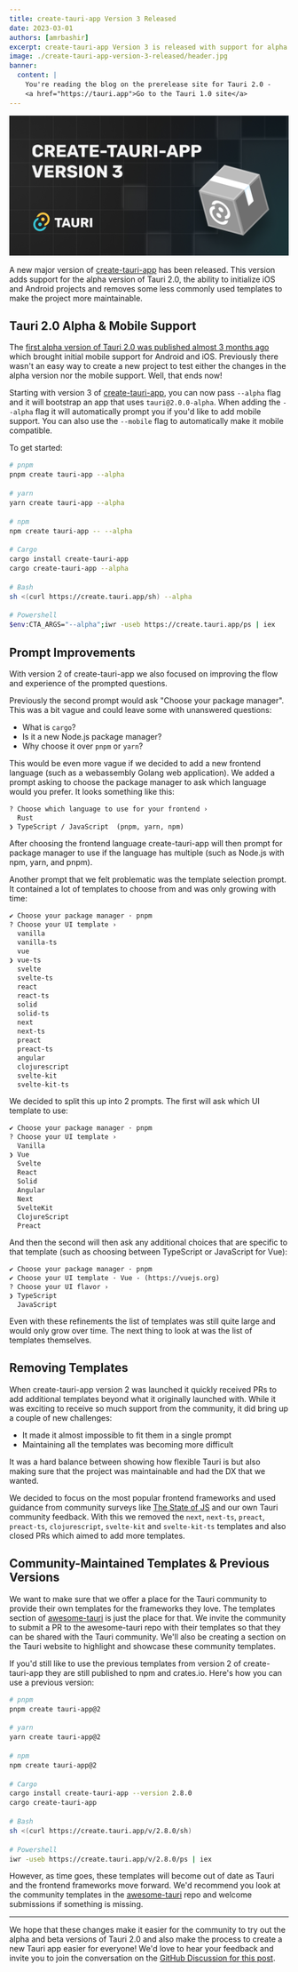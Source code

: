 ```yaml
---
title: create-tauri-app Version 3 Released
date: 2023-03-01
authors: [amrbashir]
excerpt: create-tauri-app Version 3 is released with support for alpha versions of Tauri, mobile project support and DX improvements
image: ./create-tauri-app-version-3-released/header.jpg
banner:
  content: |
    You're reading the blog on the prerelease site for Tauri 2.0 -
    <a href="https://tauri.app">Go to the Tauri 1.0 site</a>
---
```


![hero image](./create-tauri-app-version-3-released/header.jpg)

A new major version of [create-tauri-app](https://github.com/tauri-apps/create-tauri-app) has been released. This version adds support for the alpha version of Tauri 2.0, the ability to initialize iOS and Android projects and removes some less commonly used templates to make the project more maintainable.

## Tauri 2.0 Alpha & Mobile Support

The [first alpha version of Tauri 2.0 was published almost 3 months ago](https://tauri.app/blog/2022/12/09/tauri-mobile-alpha) which brought initial mobile support for Android and iOS. Previously there wasn't an easy way to create a new project to test either the changes in the alpha version nor the mobile support. Well, that ends now!

Starting with version 3 of [create-tauri-app](https://github.com/tauri-apps/create-tauri-app), you can now pass `--alpha` flag and it will bootstrap an app that uses `tauri@2.0.0-alpha`. When adding the `--alpha` flag it will automatically prompt you if you'd like to add mobile support. You can also use the `--mobile` flag to automatically make it mobile compatible.

To get started:

```bash
# pnpm
pnpm create tauri-app --alpha

# yarn
yarn create tauri-app --alpha

# npm
npm create tauri-app -- --alpha

# Cargo
cargo install create-tauri-app
cargo create-tauri-app --alpha

# Bash
sh <(curl https://create.tauri.app/sh) --alpha

# Powershell
$env:CTA_ARGS="--alpha";iwr -useb https://create.tauri.app/ps | iex
```

## Prompt Improvements

With version 2 of create-tauri-app we also focused on improving the flow and experience of the prompted questions.

Previously the second prompt would ask "Choose your package manager". This was a bit vague and could leave some with unanswered questions:

- What is `cargo`?
- Is it a new Node.js package manager?
- Why choose it over `pnpm` or `yarn`?

This would be even more vague if we decided to add a new frontend language (such as a webassembly Golang web application). We added a prompt asking to choose the package manager to ask which language would you prefer. It looks something like this:

```
? Choose which language to use for your frontend ›
  Rust
❯ TypeScript / JavaScript  (pnpm, yarn, npm)
```

After choosing the frontend language create-tauri-app will then prompt for package manager to use if the language has multiple (such as Node.js with npm, yarn, and pnpm).

Another prompt that we felt problematic was the template selection prompt. It contained a lot of templates to choose from and was only growing with time:

```
✔ Choose your package manager · pnpm
? Choose your UI template ›
  vanilla
  vanilla-ts
  vue
❯ vue-ts
  svelte
  svelte-ts
  react
  react-ts
  solid
  solid-ts
  next
  next-ts
  preact
  preact-ts
  angular
  clojurescript
  svelte-kit
  svelte-kit-ts
```

We decided to split this up into 2 prompts. The first will ask which UI template to use:

```
✔ Choose your package manager · pnpm
? Choose your UI template ›
  Vanilla
❯ Vue
  Svelte
  React
  Solid
  Angular
  Next
  SvelteKit
  ClojureScript
  Preact
```

And then the second will then ask any additional choices that are specific to that template (such as choosing between TypeScript or JavaScript for Vue):

```
✔ Choose your package manager · pnpm
✔ Choose your UI template · Vue - (https://vuejs.org)
? Choose your UI flavor ›
❯ TypeScript
  JavaScript
```

Even with these refinements the list of templates was still quite large and would only grow over time. The next thing to look at was the list of templates themselves.

## Removing Templates

When create-tauri-app version 2 was launched it quickly received PRs to add additional templates beyond what it originally launched with. While it was exciting to receive so much support from the community, it did bring up a couple of new challenges:

- It made it almost impossible to fit them in a single prompt
- Maintaining all the templates was becoming more difficult

It was a hard balance between showing how flexible Tauri is but also making sure that the project was maintainable and had the DX that we wanted.

We decided to focus on the most popular frontend frameworks and used guidance from community surveys like [The State of JS](https://2022.stateofjs.com/en-US/libraries/front-end-frameworks/) and our own Tauri community feedback. With this we removed the `next`, `next-ts`, `preact`, `preact-ts`, `clojurescript`, `svelte-kit` and `svelte-kit-ts` templates and also closed PRs which aimed to add more templates.

## Community-Maintained Templates & Previous Versions

We want to make sure that we offer a place for the Tauri community to provide their own templates for the frameworks they love. The templates section of [awesome-tauri](https://github.com/tauri-apps/awesome-tauri#templates) is just the place for that. We invite the community to submit a PR to the awesome-tauri repo with their templates so that they can be shared with the Tauri community. We'll also be creating a section on the Tauri website to highlight and showcase these community templates.

If you'd still like to use the previous templates from version 2 of create-tauri-app they are still published to npm and crates.io. Here's how you can use a previous version:

```bash
# pnpm
pnpm create tauri-app@2

# yarn
yarn create tauri-app@2

# npm
npm create tauri-app@2

# Cargo
cargo install create-tauri-app --version 2.8.0
cargo create-tauri-app

# Bash
sh <(curl https://create.tauri.app/v/2.8.0/sh)

# Powershell
iwr -useb https://create.tauri.app/v/2.8.0/ps | iex
```

However, as time goes, these templates will become out of date as Tauri and the frontend frameworks move forward. We'd recommend you look at the community templates in the [awesome-tauri](https://github.com/tauri-apps/awesome-tauri) repo and welcome submissions if something is missing.

---

We hope that these changes make it easier for the community to try out the alpha and beta versions of Tauri 2.0 and also make the process to create a new Tauri app easier for everyone! We'd love to hear your feedback and invite you to join the conversation on the [GitHub Discussion for this post](https://github.com/tauri-apps/tauri-docs/discussions/1137).
